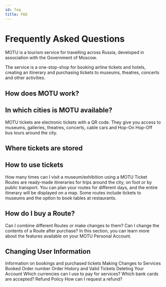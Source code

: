 ```yaml
---
id: faq
title: FAQ
---
```


# Frequently Asked Questions

MOTU is a tourism service for travelling across Russia, developed in association with the Government of Moscow.

The service is a one-stop-shop for booking airline tickets and hotels, creating an itinerary and purchasing tickets to museums, theatres, concerts and other activities.

## How does MOTU work?

## In which cities is MOTU available?
MOTU tickets are electronic tickets with a QR code. They give you access to museums, galleries, theatres, concerts, cable cars and Hop-On Hop-Off bus tours around the city.

## Where tickets are stored

## How to use tickets
How many times can I visit a museum/exhibition using a MOTU Ticket
Routes are ready-made itineraries for trips around the city, on foot or by public transport. You can plan your routes for different days, and the entire itinerary will be displayed on a map. Some routes include tickets to museums and the option to book tables at restaurants.

## How do I buy a Route?
Can I combine different Routes or make changes to them?
Can I change the contents of a Route after purchase?
In this section, you can learn more about the features available on your MOTU Personal Account.

## Changing User Information
Information on bookings and purchased tickets
Making Changes to Services Booked
Order number
Order History and Valid Tickets
Deleting Your Account
Which currencies can I use to pay for services?
Which bank cards are accepted?
Refund Policy
How can I request a refund?

